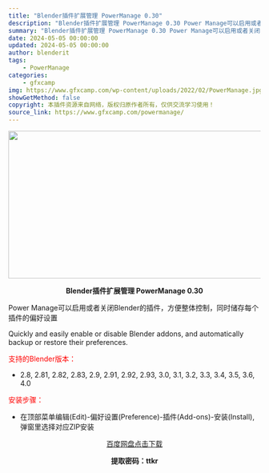```yaml
---
title: "Blender插件扩展管理 PowerManage 0.30"
description: "Blender插件扩展管理 PowerManage 0.30 Power Manage可以启用或者关闭Blender的插件，方便整体控制，同时储存每个插件的偏好设置 Quickly and easil..."
summary: "Blender插件扩展管理 PowerManage 0.30 Power Manage可以启用或者关闭Blender的插件，方便整体控制，同时储存每个插件的偏好设置 Quickly and easil..."
date: 2024-05-05 00:00:00
updated: 2024-05-05 00:00:00
author: blenderit
tags: 
    - PowerManage
categories:
    - gfxcamp
img: https://www.gfxcamp.com/wp-content/uploads/2022/02/PowerManage.jpg
showGetMethod: false
copyright: 本插件资源来自网络，版权归原作者所有，仅供交流学习使用！
source_link: https://www.gfxcamp.com/powermanage/
---
```

<div><p><img decoding="async" class="aligncenter size-full wp-image-101942" src="https://www.gfxcamp.com/wp-content/uploads/2022/02/PowerManage.jpg" data-src="https://www.gfxcamp.com/wp-content/uploads/2022/02/PowerManage.jpg" alt="" width="590" height="295" data-srcset="https://www.gfxcamp.com/wp-content/uploads/2022/02/PowerManage.jpg 590w, https://www.gfxcamp.com/wp-content/uploads/2022/02/PowerManage-150x75.jpg 150w" data-sizes="(max-width: 590px) 100vw, 590px"></p><p style="text-align: center;"><strong>Blender插件扩展管理 PowerManage 0.30</strong></p><p>Power Manage可以启用或者关闭Blender的插件，方便整体控制，同时储存每个插件的偏好设置</p><p>Quickly and easily enable or disable Blender addons, and automatically backup or restore their preferences.</p><p style="text-align: left;"><span style="color: #ff0000;">支持的Blender版本：</span></p><ul>
<li style="text-align: left;">2.8, 2.81, 2.82, 2.83, 2.9, 2.91, 2.92, 2.93, 3.0, 3.1, 3.2, 3.3, 3.4, 3.5, 3.6, 4.0</li>
</ul><p style="text-align: left;"><span style="color: #ff0000;">安装步骤：</span></p><ul>
<li>在顶部菜单编辑(Edit)-偏好设置(Preference)-插件(Add-ons)-安装(Install),弹窗里选择对应ZIP安装</li>
</ul><p style="text-align: center;"><a class="maxbutton-3 maxbutton maxbutton-baidu" target="_blank" rel="noopener" href="https://pan.baidu.com/s/1utO0tyPLtEutUfnLrzoYow?pwd=ttkr"><span class="mb-text">百度网盘点击下载</span></a></p><p style="text-align: center;"><strong>提取密码：ttkr</strong></p></div>
